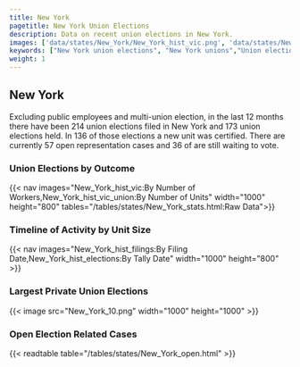 ```yaml
---
title: New York
pagetitle: New York Union Elections
description: Data on recent union elections in New York.
images: ['data/states/New_York/New_York_hist_vic.png', 'data/states/New_York/New_York_hist_size.png', 'data/states/New_York/New_York_10.png']
keywords: ["New York union elections", "New York unions","Union elections"]
weight: 1
---
```

##  New York

Excluding public employees and multi-union election, in the last 12 months there have been 214 union elections filed in New York and 173 union elections held. In 136 of those elections a new unit was certified. There are currently 57 open representation cases and 36 of are still waiting to vote.

### Union Elections by Outcome
{{< nav images="New_York_hist_vic:By Number of Workers,New_York_hist_vic_union:By Number of Units" width="1000" height="800" tables="/tables/states/New_York_stats.html:Raw Data">}}

### Timeline of Activity by Unit Size
{{< nav images="New_York_hist_filings:By Filing Date,New_York_hist_elections:By Tally Date" width="1000" height="800" >}}

### Largest Private Union Elections
{{< image src="New_York_10.png" width="1000" height="1000"  >}}

### Open Election Related Cases
{{< readtable table="/tables/states/New_York_open.html" >}}

